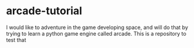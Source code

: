# arcade-tutorial
I would like to adventure in the game developing space, and will do that by trying to learn a python game engine called arcade. This is a repository to test that
